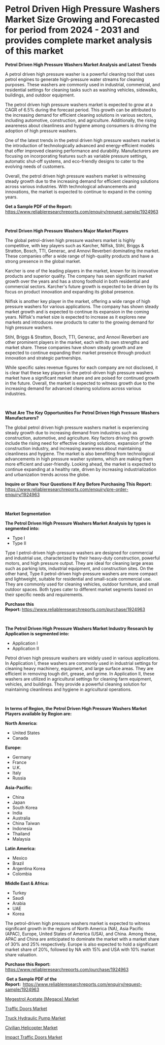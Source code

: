 <p><h1>Petrol Driven High Pressure Washers Market Size Growing and Forecasted for period from 2024 - 2031 and provides complete market analysis of this market</h1></p><p><strong>Petrol Driven High Pressure Washers Market Analysis and Latest Trends</strong></p>
<p><p>A petrol driven high pressure washer is a powerful cleaning tool that uses petrol engines to generate high-pressure water streams for cleaning purposes. These washers are commonly used in industrial, commercial, and residential settings for cleaning tasks such as washing vehicles, sidewalks, buildings, and outdoor equipment.</p><p>The petrol driven high pressure washers market is expected to grow at a CAGR of 6.5% during the forecast period. This growth can be attributed to the increasing demand for efficient cleaning solutions in various sectors, including automotive, construction, and agriculture. Additionally, the rising awareness about cleanliness and hygiene among consumers is driving the adoption of high pressure washers.</p><p>One of the latest trends in the petrol driven high pressure washers market is the introduction of technologically advanced and energy-efficient models that offer improved cleaning performance and durability. Manufacturers are focusing on incorporating features such as variable pressure settings, automatic shut-off systems, and eco-friendly designs to cater to the evolving needs of customers.</p><p>Overall, the petrol driven high pressure washers market is witnessing steady growth due to the increasing demand for efficient cleaning solutions across various industries. With technological advancements and innovations, the market is expected to continue to expand in the coming years.</p></p>
<p><strong>Get a Sample PDF of the Report:&nbsp;</strong> <a href="https://www.reliableresearchreports.com/enquiry/request-sample/1924963">https://www.reliableresearchreports.com/enquiry/request-sample/1924963</a></p>
<p>&nbsp;</p>
<p><strong>Petrol Driven High Pressure Washers Major Market Players</strong></p>
<p><p>The global petrol-driven high pressure washers market is highly competitive, with key players such as Karcher, Nilfisk, Stihl, Briggs & Stratton, Bosch, TTI, Generac, and Annovi Reverberi dominating the market. These companies offer a wide range of high-quality products and have a strong presence in the global market.</p><p>Karcher is one of the leading players in the market, known for its innovative products and superior quality. The company has seen significant market growth over the years and has a strong foothold in both residential and commercial sectors. Karcher's future growth is expected to be driven by its focus on product innovation and expanding its global presence.</p><p>Nilfisk is another key player in the market, offering a wide range of high pressure washers for various applications. The company has shown steady market growth and is expected to continue its expansion in the coming years. Nilfisk's market size is expected to increase as it explores new markets and introduces new products to cater to the growing demand for high pressure washers.</p><p>Stihl, Briggs & Stratton, Bosch, TTI, Generac, and Annovi Reverberi are other prominent players in the market, each with its own strengths and market share. These companies have shown steady growth and are expected to continue expanding their market presence through product innovation and strategic partnerships.</p><p>While specific sales revenue figures for each company are not disclosed, it is clear that these key players in the petrol-driven high pressure washers market have a significant market share and are poised for continued growth in the future. Overall, the market is expected to witness growth due to the increasing demand for advanced cleaning solutions across various industries.</p></p>
<p>&nbsp;</p>
<p><strong>What Are The Key Opportunities For Petrol Driven High Pressure Washers Manufacturers?</strong></p>
<p><p>The global petrol driven high pressure washers market is experiencing steady growth due to increasing demand from industries such as construction, automotive, and agriculture. Key factors driving this growth include the rising need for effective cleaning solutions, expansion of the construction industry, and increasing awareness about maintaining cleanliness and hygiene. The market is also benefiting from technological advancements in high pressure washer systems, which are making them more efficient and user-friendly. Looking ahead, the market is expected to continue expanding at a healthy rate, driven by increasing industrialization and urbanization trends across the globe.</p></p>
<p><strong>Inquire or Share Your Questions If Any Before Purchasing This Report:</strong> <a href="https://www.reliableresearchreports.com/enquiry/pre-order-enquiry/1924963">https://www.reliableresearchreports.com/enquiry/pre-order-enquiry/1924963</a></p>
<p>&nbsp;</p>
<p><strong>Market Segmentation</strong></p>
<p><strong>The Petrol Driven High Pressure Washers Market Analysis by types is segmented into:</strong></p>
<p><ul><li>Type I</li><li>Type II</li></ul></p>
<p><p>Type I petrol-driven high-pressure washers are designed for commercial and industrial use, characterized by their heavy-duty construction, powerful motors, and high pressure output. They are ideal for cleaning large areas such as parking lots, industrial equipment, and construction sites. On the other hand, Type II petrol-driven high-pressure washers are more compact and lightweight, suitable for residential and small-scale commercial use. They are commonly used for cleaning vehicles, outdoor furniture, and small outdoor spaces. Both types cater to different market segments based on their specific needs and requirements.</p></p>
<p><strong>Purchase this Report:&nbsp;</strong><a href="https://www.reliableresearchreports.com/purchase/1924963">https://www.reliableresearchreports.com/purchase/1924963</a></p>
<p>&nbsp;</p>
<p><strong>The Petrol Driven High Pressure Washers Market Industry Research by Application is segmented into:</strong></p>
<p><ul><li>Application I</li><li>Application II</li></ul></p>
<p><p>Petrol driven high pressure washers are widely used in various applications. In Application I, these washers are commonly used in industrial settings for cleaning heavy machinery, equipment, and large surface areas. They are efficient in removing tough dirt, grease, and grime. In Application II, these washers are utilized in agricultural settings for cleaning farm equipment, vehicles, and buildings. They provide a powerful cleaning solution for maintaining cleanliness and hygiene in agricultural operations.</p></p>
<p>&nbsp;</p>
<p><strong>In terms of Region, the Petrol Driven High Pressure Washers Market Players available by Region are:</strong></p>
<p>
    <p> <strong> North America: </strong>
        <ul>
            <li>United States</li>
            <li>Canada</li>
        </ul>
        </p> 
    <p> <strong> Europe: </strong>
        <ul>
            <li>Germany</li>
            <li>France</li>
            <li>U.K.</li>
            <li>Italy</li>
            <li>Russia</li>
        </ul>
        </p> 
    <p> <strong> Asia-Pacific: </strong>
        <ul>
            <li>China</li>
            <li>Japan</li>
            <li>South Korea</li>
            <li>India</li>
            <li>Australia</li>
            <li>China Taiwan</li>
            <li>Indonesia</li>
            <li>Thailand</li>
            <li>Malaysia</li>
        </ul>
        </p> 
    <p> <strong> Latin America: </strong>
        <ul>
            <li>Mexico</li>
            <li>Brazil</li>
            <li>Argentina Korea</li>
            <li>Colombia</li>
        </ul>
        </p> 
    <p> <strong> Middle East & Africa: </strong>
        <ul>
            <li>Turkey</li>
            <li>Saudi</li>
            <li>Arabia</li>
            <li>UAE</li>
            <li>Korea</li>
        </ul>
    </p>
    </p>
<p><p>The petrol-driven high pressure washers market is expected to witness significant growth in the regions of North America (NA), Asia Pacific (APAC), Europe, United States of America (USA), and China. Among these, APAC and China are anticipated to dominate the market with a market share of 30% and 25% respectively. Europe is also expected to hold a significant market share of 20%, followed by NA with 15% and USA with 10% market share valuation.</p></p>
<p><strong>Purchase this Report: </strong><a href="https://www.reliableresearchreports.com/purchase/1924963">https://www.reliableresearchreports.com/purchase/1924963</a></p>
<p>&nbsp;<strong>Get a Sample PDF of the Report:&nbsp;&nbsp;</strong><a href="https://www.reliableresearchreports.com/enquiry/request-sample/1924963">https://www.reliableresearchreports.com/enquiry/request-sample/1924963</a></p>
<p><strong></strong></p>
<p><p><a href="https://iodized-pantydraco-05c.notion.site/Megestrol-Acetate-Megace-Market-Size-Share-Trends-Analysis-Report-By-Application-Regional-Outl-76f87737107c4e16beff7f9d357ed75c">Megestrol Acetate (Megace) Market</a></p><p><a href="https://zircon-bluebell-299.notion.site/Traffic-Doors-Market-with-the-goal-of-estimating-the-market-size-and-future-growth-potential-of-vari-704fc692d19a4a30b0cc233268b2ad75">Traffic Doors Market</a></p><p><a href="https://view.publitas.com/reportprime-1/truck-hydraulic-pump-market-dynamics-2024-2031-also-about-its-market-trends-projections-and-opportunities/">Truck Hydraulic Pump Market</a></p><p><a href="https://view.publitas.com/reportprime-1/civilian-helicopter-market-size-reflecting-a-forecast-till-2031-market-by-type-by-application-and-by-geography/">Civilian Helicopter Market</a></p><p><a href="https://natural-crush-b99.notion.site/Impact-Traffic-Doors-Market-Share-Market-New-Trends-Analysis-Report-By-Type-By-Application-By-En-e6c73e5a29d34287ab1c200c91d628a6">Impact Traffic Doors Market</a></p></p>